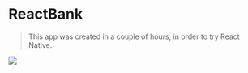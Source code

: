 # ReactBank
> This app was created in a couple of hours, in order to try React Native.

![](http://g.recordit.co/nmz2t0Uyh7.gif)